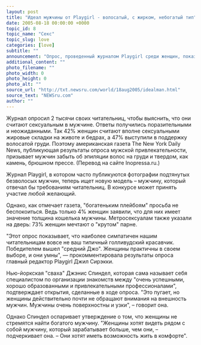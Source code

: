 ```yaml
---
layout: post
title: "Идеал мужчины от Playgirl - волосатый, с жирком, небогатый тип"
date: 2005-08-18 00:00:00 +0000
topic_id: 8
topic_name: "Секс"
topic_slug: love
categories: [love]
subtitle: ""
announcement: "Опрос, проведенный журналом Playgirl среди женщин, показал, что их идеал мужчины - не метросексуал, а другая крайность - грязный, \"заплывший жиром\" тип."
additional_content: ""
photo_filename: ""
photo_width: 0
photo_height: 0
photo_alt: ""
source_url: "http://txt.newsru.com/world/18aug2005/idealman.html"
source_text: "NEWSru.com"
author: ""
---
```

Журнал опросил 2 тысячи своих читательниц, чтобы выяснить, что они считают сексуальным в мужчине. Ответы получились поразительными и неожиданными. Так 42% женщин считают вполне сексуальными жировые складки на животе и бедрах, а 47% выступили в поддержку волосатой груди. Поэтому американская газета The New York Daily News, публикующая результаты опроса мужской привлекательности, призывает мужчин забыть об эпиляции волос на груди и твердом, как камень, брюшном прессе. (Перевод на сайте Inopressa.ru.)

Журнал Playgirl, в котором часто публикуются фотографии подтянутых безволосых мужчин, теперь ищет новую модель – мужчину, который отвечал бы требованиям читательниц. В конкурсе может принять участие любой желающий.

Однако, как отмечает газета, "богатеньким плейбоям" просьба не беспокоиться. Ведь только 4% женщин заявили, что для них имеет значение толщина кошелька мужчины. Метросексуалам также указали на дверь: 73% женщин мечтают о "крутом" парне.

"Этот опрос показывает, что наиболее симпатичен нашим читательницам вовсе не ваш типичный голливудский красавчик. Победителем вышел "средний Джо". Женщины практичны в своем выборе, и они умны", &mdash; прокомментировала результаты опроса главный редактор Playgirl Джил Сирэкки.

Нью-йоркская "сваха" Джэнис Спиндел, которая сама называет себя специалистом по организации знакомств между "очень успешными, хорошо образованными и привлекательными профессионалами", подтверждает открытия, сделанные в ходе опроса. "Это пугает, но женщины действительно почти не обращают внимания на внешность мужчин. Мужчины очень поверхностны и узки", – говорит она.

Однако Спиндел оспаривает утверждение о том, что женщины не стремятся найти богатого мужчину. "Женщины хотят видеть рядом с собой мужчину, который зарабатывает больше, чем они, – подчеркивает она. – Они хотят иметь возможность жить в комфорте".
